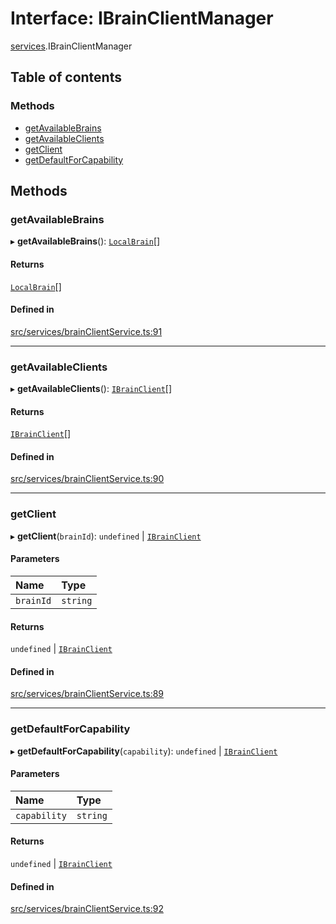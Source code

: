 # Interface: IBrainClientManager

[services](../modules/services.md).IBrainClientManager

## Table of contents

### Methods

- [getAvailableBrains](services.IBrainClientManager.md#getavailablebrains)
- [getAvailableClients](services.IBrainClientManager.md#getavailableclients)
- [getClient](services.IBrainClientManager.md#getclient)
- [getDefaultForCapability](services.IBrainClientManager.md#getdefaultforcapability)

## Methods

### getAvailableBrains

▸ **getAvailableBrains**(): [`LocalBrain`](../modules/services.md#localbrain)[]

#### Returns

[`LocalBrain`](../modules/services.md#localbrain)[]

#### Defined in

[src/services/brainClientService.ts:91](https://github.com/mtsdnz/allai-core/blob/5932278/src/services/brainClientService.ts#L91)

___

### getAvailableClients

▸ **getAvailableClients**(): [`IBrainClient`](services.IBrainClient.md)[]

#### Returns

[`IBrainClient`](services.IBrainClient.md)[]

#### Defined in

[src/services/brainClientService.ts:90](https://github.com/mtsdnz/allai-core/blob/5932278/src/services/brainClientService.ts#L90)

___

### getClient

▸ **getClient**(`brainId`): `undefined` \| [`IBrainClient`](services.IBrainClient.md)

#### Parameters

| Name | Type |
| :------ | :------ |
| `brainId` | `string` |

#### Returns

`undefined` \| [`IBrainClient`](services.IBrainClient.md)

#### Defined in

[src/services/brainClientService.ts:89](https://github.com/mtsdnz/allai-core/blob/5932278/src/services/brainClientService.ts#L89)

___

### getDefaultForCapability

▸ **getDefaultForCapability**(`capability`): `undefined` \| [`IBrainClient`](services.IBrainClient.md)

#### Parameters

| Name | Type |
| :------ | :------ |
| `capability` | `string` |

#### Returns

`undefined` \| [`IBrainClient`](services.IBrainClient.md)

#### Defined in

[src/services/brainClientService.ts:92](https://github.com/mtsdnz/allai-core/blob/5932278/src/services/brainClientService.ts#L92)
